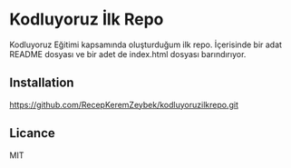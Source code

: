 # Kodluyoruz İlk Repo
Kodluyoruz Eğitimi kapsamında oluşturduğum ilk repo.
İçerisinde bir adat README dosyası ve bir adet de index.html dosyası barındırıyor.

## Installation

https://github.com/RecepKeremZeybek/kodluyoruzilkrepo.git

## Licance 
MIT

